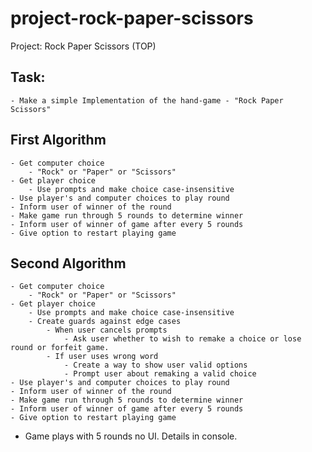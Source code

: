 # project-rock-paper-scissors
Project: Rock Paper Scissors (TOP)

## Task:
    - Make a simple Implementation of the hand-game - "Rock Paper Scissors"

## First Algorithm
    - Get computer choice
        - "Rock" or "Paper" or "Scissors"
    - Get player choice
        - Use prompts and make choice case-insensitive
    - Use player's and computer choices to play round
    - Inform user of winner of the round
    - Make game run through 5 rounds to determine winner
    - Inform user of winner of game after every 5 rounds
    - Give option to restart playing game

## Second Algorithm
    - Get computer choice
        - "Rock" or "Paper" or "Scissors"
    - Get player choice
        - Use prompts and make choice case-insensitive
        - Create guards against edge cases
            - When user cancels prompts
                - Ask user whether to wish to remake a choice or lose round or forfeit game.
            - If user uses wrong word
                - Create a way to show user valid options
                - Prompt user about remaking a valid choice
    - Use player's and computer choices to play round
    - Inform user of winner of the round
    - Make game run through 5 rounds to determine winner
    - Inform user of winner of game after every 5 rounds
    - Give option to restart playing game

- Game plays with 5 rounds no UI. Details in console.
